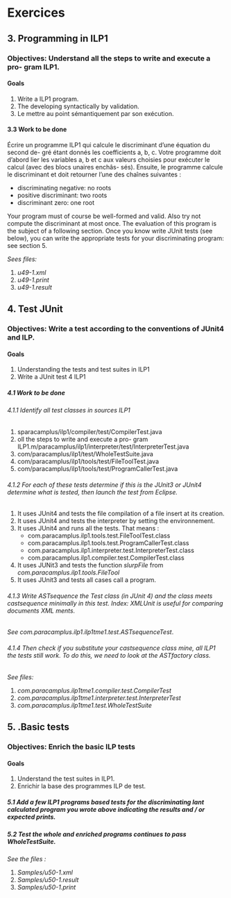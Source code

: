 # Exercices
## 3. Programming in ILP1
### __Objectives__:  Understand all the steps to write and execute a pro- gram ILP1.
#### Goals
1. Write a ILP1 program.
2. The developing syntactically by validation.
3. Le mettre au point sémantiquement par son exécution.

#### 3.3 Work to be done
Écrire un programme ILP1 qui calcule le discriminant d’une équation du second de- gré étant donnés les coefficients a, b, c. Votre programme doit d’abord lier les variables a, b et c aux valeurs choisies pour exécuter le calcul (avec des blocs unaires enchâs- sés). Ensuite, le programme calcule le discriminant et doit retourner l’une des chaînes suivantes :

* discriminating negative: no roots
* positive discriminant: two roots
* discriminant zero: one root

Your program must of course be well-formed and valid. Also try not compute
the discriminant at most once. The evaluation of this program is the subject of a following section.
Once you know write JUnit tests (see below), you can write the appropriate tests for your discriminating program: see section 5.

*Sees files:*

1. *u49-1.xml*
2. *u49-1.print*
3. *u49-1.result*

## 4. Test JUnit
### __Objectives__: Write a test according to the conventions of JUnit4 and ILP.
#### Goals
1. Understanding the tests and test suites in ILP1
2. Write a JUnit test 4 ILP1

##### 4.1 Work to be done

###### 4.1.1 Identify all test classes in sources ILP1
1. sparacamplus/ilp1/compiler/test/CompilerTest.java
2. oll the steps to write and execute a pro- gram ILP1.m/paracamplus/ilp1/interpreter/test/InterpreterTest.java
3. com/paracamplus/ilp1/test/WholeTestSuite.java
4. com/paracamplus/ilp1/tools/test/FileToolTest.java
5. com/paracamplus/ilp1/tools/test/ProgramCallerTest.java

###### 4.1.2 For each of these tests determine if this is the JUnit3 or JUnit4 determine what is tested, then launch the test from Eclipse.
1. It uses JUnit4 and tests the file compilation of a file insert at its creation.
2. It uses JUnit4 and tests the interpreter by setting the environnement.
3. It uses JUnit4 and runs all the tests. That means :
    * com.paracamplus.ilp1.tools.test.FileToolTest.class
    * com.paracamplus.ilp1.tools.test.ProgramCallerTest.class
    * com.paracamplus.ilp1.interpreter.test.InterpreterTest.class
    * com.paracamplus.ilp1.compiler.test.CompilerTest.class
4. It uses JUNit3 and tests the function *slurpFile* from *com.paracamplus.ilp1.tools.FileTool*
5. It uses JUnit3 and tests all cases call a program.

###### 4.1.3 Write ASTsequence the Test class (in JUnit 4) and the class meets castsequence minimally in this test. Index: XMLUnit is useful for comparing documents XML ments.
*See com.paracamplus.ilp1.ilp1tme1.test.ASTsequenceTest*.

###### 4.1.4 Then check if you substitute your castsequence class mine, all ILP1 the tests still work. To do this, we need to look at the ASTfactory class.
*See files:*

1. *com.paracamplus.ilp1tme1.compiler.test.CompilerTest*
2. *com.paracamplus.ilp1tme1.interpreter.test.InterpreterTest*
3. *com.paracamplus.ilp1tme1.test.WholeTestSuite* 

## 5. .Basic tests
### __Objectives__: Enrich the basic ILP tests
#### Goals
1. Understand the test suites in ILP1.
2. Enrichir la base des programmes ILP de test.

##### 5.1 Add a few ILP1 programs based tests for the discriminating lant calculated program you wrote above indicating the results and / or expected prints.
##### 5.2 Test the whole and enriched programs continues to pass WholeTestSuite.

*See the files :*

1. *Samples/u50-1.xml*
2. *Samples/u50-1.result*
3. *Samples/u50-1.print* 
